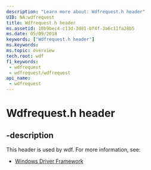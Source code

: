 ```yaml
---
description: "Learn more about: Wdfrequest.h header"
UID: NA:wdfrequest
title: Wdfrequest.h header
ms.assetid: 10b9bec4-c13d-3d81-bf4f-3a6c11fa28b5
ms.date: 05/09/2018
keywords: ["Wdfrequest.h header"]
ms.keywords: 
ms.topic: overview
tech.root: wdf
f1_keywords:
 - wdfrequest
 - wdfrequest/wdfrequest
api_name:
 - wdfrequest
---
```


# Wdfrequest.h header


## -description

This header is used by wdf. For more information, see:

- [Windows Driver Framework](../_wdf/index.md)

